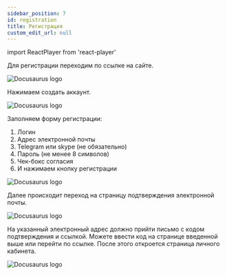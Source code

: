 ```yaml
---
sidebar_position: 7
id: registration
title: Регистрация
custom_edit_url: null
---
```

import ReactPlayer from 'react-player'


Для регистрации переходим по ссылке на сайте.

![Docusaurus logo](/img/1-app/1-registration/eng/registration-1.png)

Нажимаем создать аккаунт.

![Docusaurus logo](/img/1-app/1-registration/eng/registration-2.png)

Заполняем форму регистрации:
1. Логин
2. Адрес электронной почты
3. Telegram или skype (не обязательно)
4. Пароль (не менее 8 символов)
5. Чек-бокс согласия
6. И нажимаем кнопку регистрации

![Docusaurus logo](/img/1-app/1-registration/eng/registration-3.png)

Далее происходит переход на страницу подтверждения электронной почты.

![Docusaurus logo](/img/1-app/1-registration/eng/registration-4.png)

На указанный электронный адрес должно прийти письмо с кодом подтверждения и ссылкой. Можете ввести код на странице введенной выше или перейти по ссылке.
После этого откроется страница личного кабинета.

![Docusaurus logo](/img/1-app/1-registration/eng/registration-5.png)